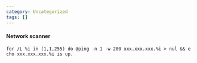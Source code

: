 ```yaml
---
category: Uncategorized
tags: []
---
```

#### Network scanner
```command prompt - target
for /L %i in (1,1,255) do @ping -n 1 -w 200 xxx.xxx.xxx.%i > nul && e
cho xxx.xxx.xxx.%i is up.
```